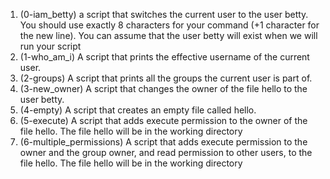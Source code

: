 1. (0-iam_betty) a script that switches the current user to the user betty. You should use exactly 8 characters for your command (+1 character for the new line). You can assume that the user betty will exist when we will run your script
2. (1-who_am_i) A script that prints the effective username of the current user. 
3. (2-groups) A script that prints all the groups the current user is part of.
4. (3-new_owner) A script that changes the owner of the file hello to the user betty.
5. (4-empty) A script that creates an empty file called hello.
6. (5-execute) A script that adds execute permission to the owner of the file hello. The file hello will be in the working directory
7. (6-multiple_permissions) A script that adds execute permission to the owner and the group owner, and read permission to other users, to the file hello. The file hello will be in the working directory
